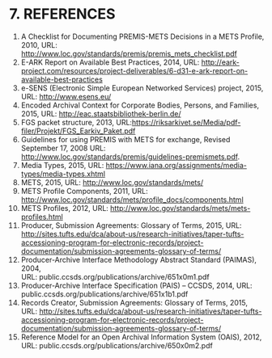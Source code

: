 # 7.	REFERENCES

1.	A Checklist for Documenting PREMIS-METS Decisions in a METS Profile, 2010,
URL: http://www.loc.gov/standards/premis/premis_mets_checklist.pdf
2.	E-ARK Report on Available Best Practices, 2014, URL: http://eark-project.com/resources/project-deliverables/6-d31-e-ark-report-on-available-best-practices
3.	e-SENS (Electronic Simple European Networked Services) project, 2015,
URL: http://www.esens.eu/   
4.	Encoded Archival Context for Corporate Bodies, Persons, and Families, 2015, URL: http://eac.staatsbibliothek-berlin.de/
5.	FGS packet structure,  2013, 
URL:https://riksarkivet.se/Media/pdf-filer/Projekt/FGS_Earkiv_Paket.pdf 
6.	Guidelines for using PREMIS with METS for exchange, Revised September 17, 2008
URL: http://www.loc.gov/standards/premis/guidelines-premismets.pdf.
7.	Media Types, 2015, URL: https://www.iana.org/assignments/media-types/media-types.xhtml
8.	METS, 2015, URL: http://www.loc.gov/standards/mets/
9.	METS Profile Components, 2011, URL: http://www.loc.gov/standards/mets/profile_docs/components.html
10.	METS Profiles, 2012, URL: http://www.loc.gov/standards/mets/mets-profiles.html
11.	Producer, Submission Agreements: Glossary of Terms, 2015, URL: http://sites.tufts.edu/dca/about-us/research-initiatives/taper-tufts-accessioning-program-for-electronic-records/project-documentation/submission-agreements-glossary-of-terms/
12.	Producer-Archive Interface Methodology Abstract Standard (PAIMAS), 2004,  
URL: public.ccsds.org/publications/archive/651x0m1.pdf
13.	Producer-Archive Interface Specification (PAIS) – CCSDS, 2014,
URL: public.ccsds.org/publications/archive/651x1b1.pdf 
14.	Records Creator, Submission Agreements: Glossary of Terms, 2015, URL: http://sites.tufts.edu/dca/about-us/research-initiatives/taper-tufts-accessioning-program-for-electronic-records/project-documentation/submission-agreements-glossary-of-terms/
15.	Reference Model for an Open Archival Information System (OAIS), 2012, 
URL: public.ccsds.org/publications/archive/650x0m2.pdf  
